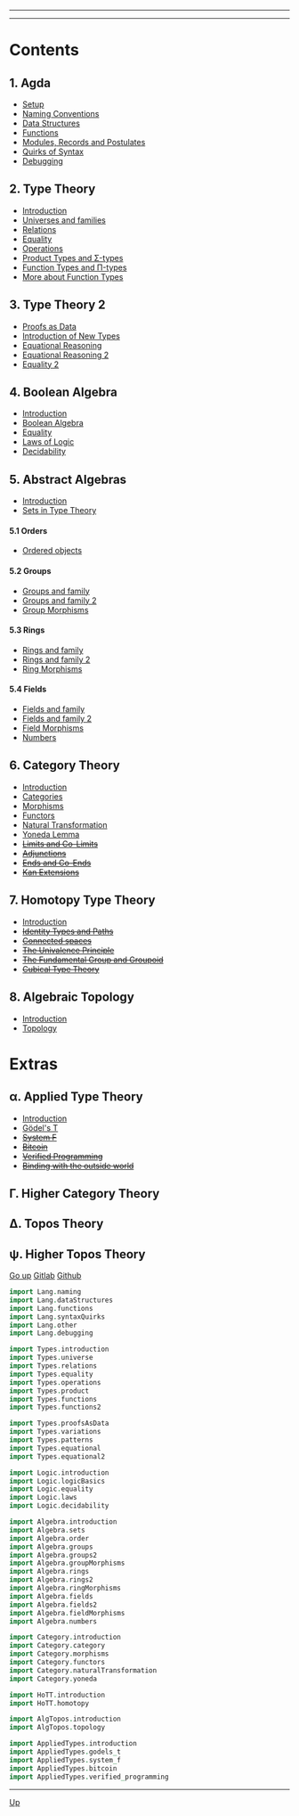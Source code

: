 <!-- START doctoc generated TOC please keep comment here to allow auto update -->
<!-- DON'T EDIT THIS SECTION, INSTEAD RE-RUN doctoc TO UPDATE -->
****

****

# Contents

## 1. Agda

  - [Setup](./Lang.setup.html)
  - [Naming Conventions](./Lang.naming.html)
  - [Data Structures](./Lang.dataStructures.html)
  - [Functions](./Lang.functions.html)
  - [Modules, Records and Postulates](./Lang.other.html)
  - [Quirks of Syntax](./Lang.syntaxQuirks.html)
  - [Debugging](./Lang.debugging.html)

## 2. Type Theory

  - [Introduction](./Types.introduction.html)
  - [Universes and families](./Types.universe.html)
  - [Relations](./Types.relations.html)
  - [Equality](./Types.equality.html)
  - [Operations](./Types.operations.html)
  - [Product Types and Σ-types](./Types.product.html)
  - [Function Types and Π-types](./Types.functions.html)
  - [More about Function Types](./Types.functions2.html)

## 3. Type Theory 2

  - [Proofs as Data](./Types.proofsAsData.html)
  - [Introduction of New Types](./Types.patterns.html)
  - [Equational Reasoning](./Types.equational.html)
  - [Equational Reasoning 2](./Types.equational2.html)
  - [Equality 2](./Types.variations.html)

## 4. Boolean Algebra

  - [Introduction](./Logic.introduction.html)
  - [Boolean Algebra](./Logic.logicBasics.html)
  - [Equality](./Logic.equality.html)
  - [Laws of Logic](./Logic.laws.html)
  - [Decidability](./Logic.decidability.html)

## 5. Abstract Algebras

  - [Introduction](./Algebra.introduction.html)
  - [Sets in Type Theory](./Algebra.sets.html)

#### 5.1 __Orders__

  - [Ordered objects](./Algebra.order.html)

#### 5.2 __Groups__

  - [Groups and family](./Algebra.groups.html)
  - [Groups and family 2](./Algebra.groups2.html)
  - [Group Morphisms](./Algebra.groupMorphisms.html)

#### 5.3 __Rings__

  - [Rings and family](./Algebra.rings.html)
  - [Rings and family 2](./Algebra.rings2.html)
  - [Ring Morphisms](./Algebra.ringMorphisms.html)

#### 5.4 __Fields__

  - [Fields and family](./Algebra.fields.html)
  - [Fields and family 2](./Algebra.fields2.html)
  - [Field Morphisms](./Algebra.fieldMorphisms.html)
  - [Numbers](./Algebra.numbers.html)

## 6. Category Theory

  - [Introduction](./Category.introduction.html)
  - [Categories](./Category.category.html)
  - [Morphisms](./Category.morphisms.html)
  - [Functors](./Category.functors.html)
  - [Natural Transformation](./Category.naturalTransformation.html)
  - [Yoneda Lemma](./Category.yoneda.html)
  - [~~Limits and Co-Limits~~](./Category.Limits.html)
  - [~~Adjunctions~~](./Category.Adjunctions.html)
  - [~~Ends and Co-Ends~~](./Category.Ends.html)
  - [~~Kan Extensions~~](./Category.Kan_Extensions.html)

## 7. Homotopy Type Theory

  - [Introduction](./HoTT.introduction.html)
  - [~~Identity Types and Paths~~](./HoTT.identity.html)
  - [~~Connected spaces~~](./HoTT.paths.html)
  - [~~The Univalence Principle~~](./HoTT.univalance.html)
  - [~~The Fundamental Group and Groupoid~~](./HoTT.fundamentalGroup.html)
  - [~~Cubical Type Theory~~](./HoTT.cubical.html)

## 8. Algebraic Topology

  - [Introduction](./AlgTopos.introduction.html)
  - [Topology](./AlgTopos.topology.html)

# Extras

## α. Applied Type Theory

  - [Introduction](./AppliedTypes.introduction.html)
  - [Gödel's T](./AppliedTypes.godels_t.html)
  - [~~System F~~](./AppliedTypes.system_f.html)
  - [~~Bitcoin~~](./AppliedTypes.bitcoin.html)
  - [~~Verified Programming~~](./AppliedTypes.verified_programming.html)
  - [~~Binding with the outside world~~](./AppliedTypes.bindings.html)

## Γ. Higher Category Theory

## Δ. Topos Theory

## ψ. Higher Topos Theory


[Go up](contents.html)
[Gitlab](https://gitlab.com/ixaxaar/monoid.space)
[Github](https://github.com/ixaxaar/monoid.space)


```agda
import Lang.naming
import Lang.dataStructures
import Lang.functions
import Lang.syntaxQuirks
import Lang.other
import Lang.debugging

import Types.introduction
import Types.universe
import Types.relations
import Types.equality
import Types.operations
import Types.product
import Types.functions
import Types.functions2

import Types.proofsAsData
import Types.variations
import Types.patterns
import Types.equational
import Types.equational2

import Logic.introduction
import Logic.logicBasics
import Logic.equality
import Logic.laws
import Logic.decidability

import Algebra.introduction
import Algebra.sets
import Algebra.order
import Algebra.groups
import Algebra.groups2
import Algebra.groupMorphisms
import Algebra.rings
import Algebra.rings2
import Algebra.ringMorphisms
import Algebra.fields
import Algebra.fields2
import Algebra.fieldMorphisms
import Algebra.numbers

import Category.introduction
import Category.category
import Category.morphisms
import Category.functors
import Category.naturalTransformation
import Category.yoneda

import HoTT.introduction
import HoTT.homotopy

import AlgTopos.introduction
import AlgTopos.topology

import AppliedTypes.introduction
import AppliedTypes.godels_t
import AppliedTypes.system_f
import AppliedTypes.bitcoin
import AppliedTypes.verified_programming
```

****
[Up](contents.html)
